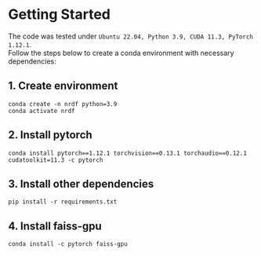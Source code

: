 # Getting Started

The code was tested under `Ubuntu 22.04, Python 3.9, CUDA 11.3, PyTorch 1.12.1`.\
Follow the steps below to create a conda environment with necessary dependencies:

## 1. Create environment
    conda create -n nrdf python=3.9
    conda activate nrdf


## 2. Install pytorch
    conda install pytorch==1.12.1 torchvision==0.13.1 torchaudio==0.12.1 cudatoolkit=11.3 -c pytorch


## 3. Install other dependencies
    pip install -r requirements.txt
  
## 4. Install faiss-gpu
    conda install -c pytorch faiss-gpu


